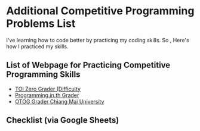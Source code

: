 # Additional Competitive Programming Problems List
I've learning how to code better by practicing my coding skills. So , Here's how I practiced my skills.

## List of Webpage for Practicing Competitive Programming Skills
- [TOI Zero Grader (Difficulty ](https://onedrive.live.com/?redeem=aHR0cHM6Ly8xZHJ2Lm1zL2YvYy9lMTc0MzI1NWM4MjlmYmE1L0VweDNvY2RodjB4RWtiai1sc3hUSlRjQlp4aU9jSldvR1lXSldJV3RpeFVZdWc%5FZT1jTjhmdXcmZmJjbGlkPUl3WTJ4amF3Sy1jX2RsZUhSdUEyRmxiUUl4TUFCaWNtbGtFVEV3WTJodWFYazNiM1ZLY0Vaek5EUndBUjRMTzQxVHF5bkZTcGhmOE1xY1JWWXpaamo4b1VEOGQxV3ZERG5QSlZDMmF3WU9yaEdldnR4cUZodmZlZ19hZW1fQWNJTzRCd3hqYl8wR1NlZjlaczF0dw&id=E1743255C829FBA5%21sc7a1779cbf61444c91b8fe96cc532537&cid=E1743255C829FBA5)
- [Programming.in.th Grader](https://programming.in.th/)
- [OTOG Grader Chiang Mai University](https://otog.in.th/problem)

## Checklist (via Google Sheets)

  

